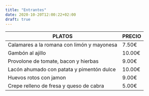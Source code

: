 ```yaml
---
title: "Entrantes"
date: 2020-10-20T12:00:22+02:00
draft: true
---
```

| PLATOS | PRECIO |
|--------|---------|
| Calamares a la romana con limón y mayonesa | 7.50€ |
| Gambón al ajillo | 10.00€ | 
| Provolone de tomate, bacon y hierbas | 9.00€ |
| Lacón ahumado con patata y pimentón dulce | 10.00€ |
| Huevos rotos con jamon | 9.00€ |
| Crepe relleno de fresa y queso de cabra | 5.00€ |
